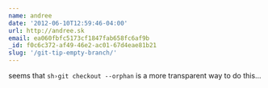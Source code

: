 ```yaml
---
name: andree
date: '2012-06-10T12:59:46-04:00'
url: http://andree.sk
email: ea060fbfc5173cf1847fab658fc6af9b
_id: f0c6c372-af49-46e2-ac01-67d4eae81b21
slug: '/git-tip-empty-branch/'
---
```


seems that `sh›git checkout --orphan` is a more transparent way to do this...
